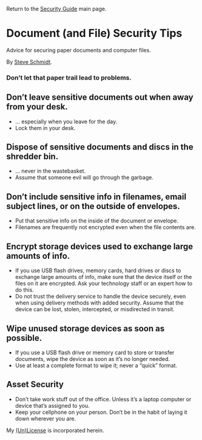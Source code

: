 
Return to the [Security Guide](README.md) main page.

# Document (and File) Security Tips
Advice for securing paper documents and computer files.

By [Steve Schmidt](https://steve.czmyt.com).

### Don’t let that paper trail lead to problems.

## Don’t leave sensitive documents out when away from your desk.
- … especially when you leave for the day.
- Lock them in your desk.

## Dispose of sensitive documents and discs in the shredder bin.
- … never in the wastebasket.
- Assume that someone evil will go through the garbage.

## Don’t include sensitive info in filenames, email subject lines, or on the outside of envelopes.
- Put that sensitive info on the inside of the document or envelope.
- Filenames are frequently not encrypted even when the file contents are.

## Encrypt storage devices used to exchange large amounts of info.
- If you use USB flash drives, memory cards, hard drives or discs to exchange large amounts of info, make sure that the device itself or the files on it are encrypted. Ask your technology staff or an expert how to do this.
- Do not trust the delivery service to handle the device securely, even when using delivery methods with added security. Assume that the device can be lost, stolen, intercepted, or misdirected in transit.

## Wipe unused storage devices as soon as possible.
- If you use a USB flash drive or memory card to store or transfer documents, wipe the device as soon as it’s no longer needed.
- Use at least a complete format to wipe it; never a “quick” format.

## Asset Security
- Don’t take work stuff out of the office. Unless it’s a laptop computer or device that’s assigned to you.
- Keep your cellphone on your person. Don’t be in the habit of laying it down wherever you are.

My [(Un)License](UNLICENSE.md) is incorporated herein.
